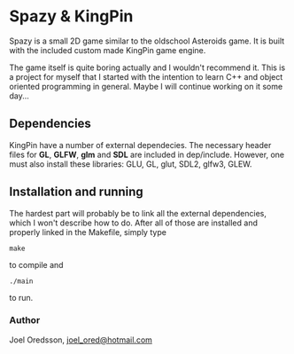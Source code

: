 # Spazy & KingPin

Spazy is a small 2D game similar to the oldschool Asteroids game.
It is built with the included custom made KingPin game engine.

The game itself is quite boring actually and I wouldn't recommend
it.
This is a project for myself that I started with the intention to learn C++ and 
object oriented programming in general. Maybe I will continue working on it some
day...

## Dependencies

KingPin have a number of external dependecies. The necessary header files for **GL**, 
**GLFW**, **glm** and **SDL** are included in dep/include. However, one must 
also install these libraries: GLU, GL, glut, SDL2, glfw3, GLEW.

## Installation and running

The hardest part will probably be to link all the external dependencies, which
I won't describe how to do.
After all of those are installed and properly linked in the Makefile, simply type
```
make
```
to compile and 
```
./main
```
to run.


### Author

Joel Oredsson, joel_ored@hotmail.com


